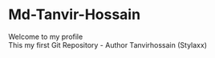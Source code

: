 # Md-Tanvir-Hossain
Welcome to my profile
<br>
This my first Git Repository - Author Tanvirhossain (Stylaxx)
